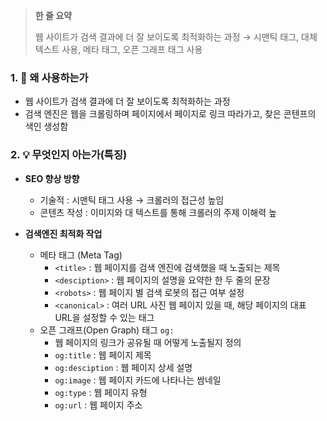 > **한 줄 요약**
> 
> 웹 사이트가 검색 결과에 더 잘 보이도록 최적화하는 과정
> → 시맨틱 태그, 대체 텍스트 사용, 메타 태그, 오픈 그래프 태그 사용


### 1. 🤔 왜 사용하는가

- 웹 사이트가 검색 결과에 더 잘 보이도록 최적화하는 과정
- 검색 엔진은 웹을 크롤링하며 페이지에서 페이지로 링크 따라가고, 찾은 콘텐프의 색인 생성함

### 2. 💡 무엇인지 아는가(특징)

- **SEO 향상 방향**
    - 기술적 : 시맨틱 태그 사용 → 크롤러의 접근성 높임
    - 콘텐츠 작성 : 이미지와 대 텍스트를 통해 크롤러의 주제 이해력 높

- **검색엔진 최적화 작업**
    - 메타 태그 (Meta Tag)
        - `<title>` : 웹 페이지를 검색 엔진에 검색했을 때 노출되는 제목
        - `<desciption>` : 웹 페이지의 설명을 요약한 한 두 줄의 문장
        - `<robots>` : 웹 페이지 별 검색 로봇의 접근 여부 설정
        - `<canonical>` : 여러 URL 사진 웹 페이지 있을 때, 해당 페이지의 대표 URL을 설정할 수 있는 태그
    - 오픈 그래프(Open Graph) 태그 `og:`
        - 웹 페이지의 링크가 공유될 때 어떻게 노출될지 정의
        - `og:title` : 웹 페이지 제목
        - `og:desciption` : 웹 페이지 상세 설명
        - `og:image` : 웹 페이지 카드에 나타나는 쌈네일
        - `og:type` : 웹 페이지 유형
        - `og:url` : 웹 페이지 주소